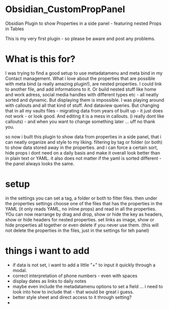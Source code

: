# Obsidian_CustomPropPanel
Obsidian Plugin to show Properties in a side panel - featuring nested Props in Tables


This is my very first plugin - so please be aware and post any problems. 


# What is this for?
I was trying to find a good setup to use metadatamenu and meta bind in my Contact management. What i love about the properties that are possible with meta bind (a really amazing plugin!), are nested properties. I could link to another file, and add informations to it. Or build nested stuff like home and work adress, social media handles with different types etc - all neatly sorted and dynamic. 
But displaying them is impossible. I was playing around with callouts and all that kind of stuff. And dataview queries. But changing that in all my vaults files - migrating data from years of built up - it just does not work - or look good. And editing it is a mess in callouts. (i really dont like callouts) - and when you want to change something later ... uff no thank you. 

so now i built this plugin to show data from properties in a side panel, that i can neatly organize and style to my liking. filtering by tag or folder (or both) to show data stored away in the properties. and i can force a certain sort, hide props i dont need on a daily basis and make it overall look better than in plain text or YAML. it also does not matter if the yaml is sorted different - the panel always looks the same. 


# setup
in the settings you can set a tag, a folder or both to filter files. 
then under the properties settings choose one of the files that has the properties in the YAML (it only reads YAML, no inline props) and read in all the properties. 
YOu can now rearrange by drag and drop, show or hide the key as headers, show or hide headers for nested properties. set links as image, show or hide properties all together or even delete if you never use them. (this will not delete the properties in the files, just in the settings for teh panel)


# things i want to add
- if data is not set, i want to add a little "+" to input it quickly through a modal.
- correct interpretation of phone numbers - even with spaces
- display dates as links to daily notes
- maybe even include the metadatamenu options to set a field ... i need to look into how to include that - that would be great i guess.
- better style sheet and direct access to it through setting?
- 
